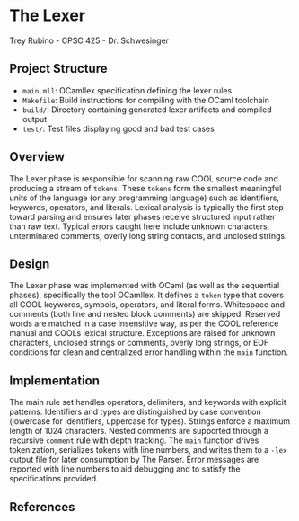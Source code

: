 # The Lexer 
Trey Rubino - 
CPSC 425 -
Dr. Schwesinger

## Project Structure
- `main.mll`: OCamllex specification defining the lexer rules  
- `Makefile`: Build instructions for compiling with the OCaml toolchain  
- `build/`: Directory containing generated lexer artifacts and compiled output  
- `test/`: Test files displaying good and bad test cases

## Overview
The Lexer phase is responsible for scanning raw COOL source code and producing a stream of `tokens`. These
`tokens` form the smallest meaningful units of the language (or any programming language) such as identifiers,
keywords, operators, and literals. Lexical analysis is typically the first step toward parsing and ensures later 
phases receive structured input rather than raw text. Typical errors caught here include unknown characters, 
unterminated comments, overly long string contacts, and unclosed strings.

## Design
The Lexer phase was implemented with OCaml (as well as the sequential phases), specifically the tool OCamllex. It
defines a `token` type that covers all COOL keywords, symbols, operators, and literal forms. Whitespace and comments
(both line and nested block comments) are skipped. Reserved words are matched in a case insensitive way, as per the COOL 
reference manual and COOLs lexical structure. Exceptions are raised for unknown characters, unclosed strings or comments, 
overly long strings, or EOF conditions for clean and centralized error handling within the `main` function.

## Implementation
The main rule set handles operators, delimiters, and keywords with explicit patterns. Identifiers and types are distinguished by
case convention (lowercase for identifiers, uppercase for types). Strings enforce a maximum length of 1024 characters. Nested
comments are supported through a recursive `comment` rule with depth tracking. The `main` function drives tokenization, serializes 
tokens with line numbers, and writes them to a `-lex` output file for later consumption by The Parser. Error messages are reported with line numbers to aid debugging and to satisfy the specifications provided.

## References
